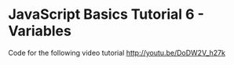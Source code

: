 JavaScript Basics Tutorial 6 - Variables
========================================

Code for the following video tutorial http://youtu.be/DoDW2V_h27k
